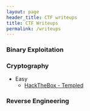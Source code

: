 ```yaml
---
layout: page
header_title: CTF writeups
title: CTF Writeups
permalink: /writeups
---
```


### Binary Exploitation

### Cryptography
- Easy
    - [HackTheBox - Templed](./writeups/hackthebox/cryptography/Templed/Templed.md)

### Reverse Engineering

